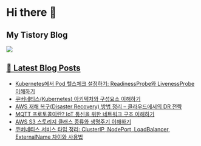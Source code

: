 # Hi there 👋

## My Tistory Blog

<p>
    <a href="https://kylo8.tistory.com"><img src="https://img.shields.io/badge/Tistory-000000?style=flat-square&logo=Tistory&logoColor=white"/>
</p>

## 📕 Latest Blog Posts

<ul><li><a href='https://kylo8.tistory.com/entry/Kubernetes%EC%97%90%EC%84%9C-Pod-%ED%97%AC%EC%8A%A4%EC%B2%B4%ED%81%AC-%EC%84%A4%EC%A0%95%ED%95%98%EA%B8%B0-ReadinessProbe%EC%99%80-LivenessProbe-%EC%9D%B4%ED%95%B4%ED%95%98%EA%B8%B0' target='_blank'>Kubernetes에서 Pod 헬스체크 설정하기: ReadinessProbe와 LivenessProbe 이해하기</a></li><li><a href='https://kylo8.tistory.com/entry/%EC%BF%A0%EB%B2%84%EB%84%A4%ED%8B%B0%EC%8A%A4Kubernetes-%EC%95%84%ED%82%A4%ED%85%8D%EC%B2%98%EC%99%80-%EA%B5%AC%EC%84%B1%EC%9A%94%EC%86%8C-%EC%9D%B4%ED%95%B4%ED%95%98%EA%B8%B0' target='_blank'>쿠버네티스(Kubernetes) 아키텍처와 구성요소 이해하기</a></li><li><a href='https://kylo8.tistory.com/entry/AWS-%EC%9E%AC%ED%95%B4-%EB%B3%B5%EA%B5%ACDisaster-Recovery-%EB%B0%A9%EB%B2%95-%EC%A0%95%EB%A6%AC-%E2%80%93-%ED%81%B4%EB%9D%BC%EC%9A%B0%EB%93%9C%EC%97%90%EC%84%9C%EC%9D%98-DR-%EC%A0%84%EB%9E%B5' target='_blank'>AWS 재해 복구(Disaster Recovery) 방법 정리 &ndash; 클라우드에서의 DR 전략</a></li><li><a href='https://kylo8.tistory.com/entry/MQTT-%ED%94%84%EB%A1%9C%ED%86%A0%EC%BD%9C%EC%9D%B4%EB%9E%80-IoT-%ED%86%B5%EC%8B%A0%EC%9D%84-%EC%9C%84%ED%95%9C-%EB%84%A4%ED%8A%B8%EC%9B%8C%ED%81%AC-%EA%B5%AC%EC%A1%B0-%EC%9D%B4%ED%95%B4%ED%95%98%EA%B8%B0' target='_blank'>MQTT 프로토콜이란? IoT 통신을 위한 네트워크 구조 이해하기</a></li><li><a href='https://kylo8.tistory.com/entry/AWS-S3-%EC%8A%A4%ED%86%A0%EB%A6%AC%EC%A7%80-%ED%81%B4%EB%9E%98%EC%8A%A4-%EC%A2%85%EB%A5%98%EC%99%80-%EC%83%9D%EB%AA%85%EC%A3%BC%EA%B8%B0-%EC%9D%B4%ED%95%B4%ED%95%98%EA%B8%B0' target='_blank'>AWS S3 스토리지 클래스 종류와 생명주기 이해하기</a></li><li><a href='https://kylo8.tistory.com/entry/%EC%BF%A0%EB%B2%84%EB%84%A4%ED%8B%B0%EC%8A%A4-%EC%84%9C%EB%B9%84%EC%8A%A4-%ED%83%80%EC%9E%85-%EC%A0%95%EB%A6%AC-ClusterIP-NodePort-LoadBalancer-ExternalName-%EC%B0%A8%EC%9D%B4%EC%99%80-%EC%82%AC%EC%9A%A9%EB%B2%95' target='_blank'>쿠버네티스 서비스 타입 정리: ClusterIP, NodePort, LoadBalancer, ExternalName 차이와 사용법</a></li></ul>